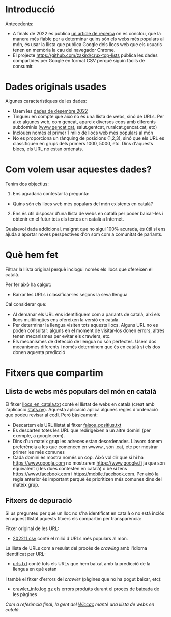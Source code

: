 # Introducció


Antecedents:

* A finals de 2022 es publica [un article de recerca](https://zakird.com/papers/toplists.pdf) on es conclou, que la manera més fiable per a determinar quins són els webs més populars al món, és usar la llista que publica Google dels llocs web que els usuaris tenen en memòria la cau del navegador Chrome. 
* El projecte https://github.com/zakird/crux-top-lists pública les dades compartides per Google en format CSV perquè siguin fàcils de consumir.

# Dades originals usades

Algunes característiques de les dades:

* Usem les [dades de desembre 2022](https://raw.githubusercontent.com/jordimas/crux-top-lists-catalan/main/data/202211.csv)
* Tingueu en compte que això no és una llista de webs, sinó de URLs. Per això algunes web, com gencat, apareix diversos cops amb diferents subdominis (www.gencat.cat, salut.gentcat, ruralcat.gencat.cat, etc)
* Inclouen només el primer 1 milió de llocs web més populars al món
* No es proporciona un rànquing de posicions (1,2,3), sinó que els URL es classifiquen en grups dels primers 1000, 5000, etc. Dins d'aquests blocs, els URL no estan ordenats.

# Com volem usar aquestes dades?

Tenim dos objectius:

1) Ens agradaria contestar la pregunta:
* Quins són els llocs web més populars del món existents en català?

2) Ens és útil disposar d'una llista de webs en català per poder baixar-les i obtenir en el futur tots els textos en català a Internet.

Qualsevol dada addicional, malgrat que no sigui 100% acurada, és útil si ens ajuda a aportar noves perspectives d'on som com a comunitat de parlants. 

# Què hem fet 

Filtrar la llista original perquè inclogui només els llocs que ofereixen el català. 

Per fer això ha calgut:
* Baixar les URLs i classificar-les segons la seva llengua

Cal considerar que:
* Al demanar els URL ens identifiquem com a parlants de català, així els llocs multilingües ens ofereixen la versió en català.
* Per determinar la llengua visiten tots aquests llocs. Alguns URL no es poden consultar: alguns en el moment de visitar-los donen errors, altres tenen mecanismes per evitar els crawlers, etc. 
* Els mecanismes de detecció de llengua no són perfectes. Usem dos mecanismes diferents i només determinem que és en català si els dos donen aquesta predicció

# Fitxers que compartim

## Llista de webs més populars del món en català

El fitxer [llocs_en_catala.txt](llocs_en_catala.txt) conté el llistat de webs en català (creat amb l'aplicació [stats.py](stats.py)). Aquesta aplicació aplica algunes regles d'ordenació que podeu revisar al codi. Però bàsicament:
* Descartem els URL llistat al fitxer [falsos_positius.txt](falsos_positius.txt)
* Es descarten totes les URL que redirigeixen a un altre domini (per exemple, a google.com).
* Dins d'un mateix grup les adreces estan desordenades. Llavors donem preferència a les que comencen en wwww., són .cat, etc per mostrar primer les més comunes 
* Cada domini es mostra només un cop. Això vol dir que si hi ha https://www.google.com no mostrarem https://www.google.fi ja que són equivalent (i les dues contesten en català) o bé si tens https://www.facebook.com i https://mobile.facebook.com. Per això la regla anterior és important perquè és prioritizen més comunes dins del mateix grup.


## Fitxers de depuració

Si us pregunteu per què un lloc no s'ha identificat en català o no està inclòs en aquest llistat aquests fitxers els compartim per transparència:

Fitxer original de les URL:

* [202211.csv](https://raw.githubusercontent.com/jordimas/crux-top-lists-catalan/main/data/202211.csv) conté el milió d'URLs més populars al món.

La llista de URLs com a resulat del procés de *crawling* amb l'idioma identificat per URL:

* [urls.txt](crawling/urls.txt) conté tots els URLs que hem baixat amb la predicció de la llengua en què estan

I també el fitxer d'errors del *crawler* (pàgines que no ha pogut baixar, etc):

* [crawler_info.log.gz](crawling/crawler_info.log.gz) els errors produïts durant el procés de baixada de les pàgines

*Com a referència final, la gent del [Wiccac](http://wiccac.cat/) manté una llista de webs en català.*



